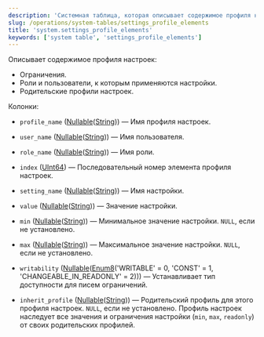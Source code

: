 ```yaml
---
description: 'Системная таблица, которая описывает содержимое профиля настроек: ограничения, роли и пользователи, к которым применяются настройки, родительские профили настроек.'
slug: /operations/system-tables/settings_profile_elements
title: 'system.settings_profile_elements'
keywords: ['system table', 'settings_profile_elements']
---
```


Описывает содержимое профиля настроек:

- Ограничения.
- Роли и пользователи, к которым применяются настройки.
- Родительские профили настроек.

Колонки:
- `profile_name` ([Nullable](../../sql-reference/data-types/nullable.md)([String](../../sql-reference/data-types/string.md))) — Имя профиля настроек.

- `user_name` ([Nullable](../../sql-reference/data-types/nullable.md)([String](../../sql-reference/data-types/string.md))) — Имя пользователя.

- `role_name` ([Nullable](../../sql-reference/data-types/nullable.md)([String](../../sql-reference/data-types/string.md))) — Имя роли.

- `index` ([UInt64](../../sql-reference/data-types/int-uint.md)) — Последовательный номер элемента профиля настроек.

- `setting_name` ([Nullable](../../sql-reference/data-types/nullable.md)([String](../../sql-reference/data-types/string.md))) — Имя настройки.

- `value` ([Nullable](../../sql-reference/data-types/nullable.md)([String](../../sql-reference/data-types/string.md))) — Значение настройки.

- `min` ([Nullable](../../sql-reference/data-types/nullable.md)([String](../../sql-reference/data-types/string.md))) — Минимальное значение настройки. `NULL`, если не установлено.

- `max` ([Nullable](../../sql-reference/data-types/nullable.md)([String](../../sql-reference/data-types/string.md))) — Максимальное значение настройки. `NULL`, если не установлено.

- `writability` ([Nullable](../../sql-reference/data-types/nullable.md)([Enum8](../../sql-reference/data-types/enum.md)('WRITABLE' = 0, 'CONST' = 1, 'CHANGEABLE_IN_READONLY' = 2))) — Устанавливает тип доступности для писем ограничений.

- `inherit_profile` ([Nullable](../../sql-reference/data-types/nullable.md)([String](../../sql-reference/data-types/string.md))) — Родительский профиль для этого профиля настроек. `NULL`, если не установлено. Профиль настроек наследует все значения и ограничения настройки (`min`, `max`, `readonly`) от своих родительских профилей.
